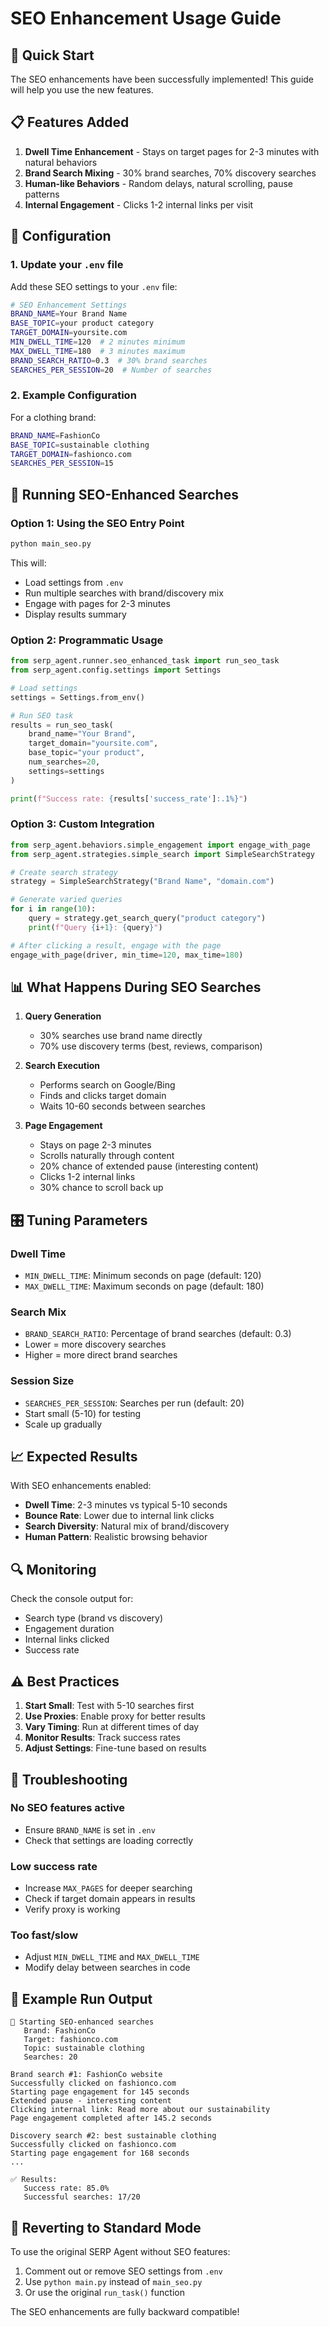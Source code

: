 # SEO Enhancement Usage Guide

## 🚀 Quick Start

The SEO enhancements have been successfully implemented! This guide will help you use the new features.

## 📋 Features Added

1. **Dwell Time Enhancement** - Stays on target pages for 2-3 minutes with natural behaviors
2. **Brand Search Mixing** - 30% brand searches, 70% discovery searches
3. **Human-like Behaviors** - Random delays, natural scrolling, pause patterns
4. **Internal Engagement** - Clicks 1-2 internal links per visit

## 🔧 Configuration

### 1. Update your `.env` file

Add these SEO settings to your `.env` file:

```bash
# SEO Enhancement Settings
BRAND_NAME=Your Brand Name
BASE_TOPIC=your product category
TARGET_DOMAIN=yoursite.com
MIN_DWELL_TIME=120  # 2 minutes minimum
MAX_DWELL_TIME=180  # 3 minutes maximum
BRAND_SEARCH_RATIO=0.3  # 30% brand searches
SEARCHES_PER_SESSION=20  # Number of searches
```

### 2. Example Configuration

For a clothing brand:
```bash
BRAND_NAME=FashionCo
BASE_TOPIC=sustainable clothing
TARGET_DOMAIN=fashionco.com
SEARCHES_PER_SESSION=15
```

## 🎯 Running SEO-Enhanced Searches

### Option 1: Using the SEO Entry Point

```bash
python main_seo.py
```

This will:
- Load settings from `.env`
- Run multiple searches with brand/discovery mix
- Engage with pages for 2-3 minutes
- Display results summary

### Option 2: Programmatic Usage

```python
from serp_agent.runner.seo_enhanced_task import run_seo_task
from serp_agent.config.settings import Settings

# Load settings
settings = Settings.from_env()

# Run SEO task
results = run_seo_task(
    brand_name="Your Brand",
    target_domain="yoursite.com",
    base_topic="your product",
    num_searches=20,
    settings=settings
)

print(f"Success rate: {results['success_rate']:.1%}")
```

### Option 3: Custom Integration

```python
from serp_agent.behaviors.simple_engagement import engage_with_page
from serp_agent.strategies.simple_search import SimpleSearchStrategy

# Create search strategy
strategy = SimpleSearchStrategy("Brand Name", "domain.com")

# Generate varied queries
for i in range(10):
    query = strategy.get_search_query("product category")
    print(f"Query {i+1}: {query}")

# After clicking a result, engage with the page
engage_with_page(driver, min_time=120, max_time=180)
```

## 📊 What Happens During SEO Searches

1. **Query Generation**
   - 30% searches use brand name directly
   - 70% use discovery terms (best, reviews, comparison)

2. **Search Execution**
   - Performs search on Google/Bing
   - Finds and clicks target domain
   - Waits 10-60 seconds between searches

3. **Page Engagement**
   - Stays on page 2-3 minutes
   - Scrolls naturally through content
   - 20% chance of extended pause (interesting content)
   - Clicks 1-2 internal links
   - 30% chance to scroll back up

## 🎛️ Tuning Parameters

### Dwell Time
- `MIN_DWELL_TIME`: Minimum seconds on page (default: 120)
- `MAX_DWELL_TIME`: Maximum seconds on page (default: 180)

### Search Mix
- `BRAND_SEARCH_RATIO`: Percentage of brand searches (default: 0.3)
- Lower = more discovery searches
- Higher = more direct brand searches

### Session Size
- `SEARCHES_PER_SESSION`: Searches per run (default: 20)
- Start small (5-10) for testing
- Scale up gradually

## 📈 Expected Results

With SEO enhancements enabled:
- **Dwell Time**: 2-3 minutes vs typical 5-10 seconds
- **Bounce Rate**: Lower due to internal link clicks
- **Search Diversity**: Natural mix of brand/discovery
- **Human Pattern**: Realistic browsing behavior

## 🔍 Monitoring

Check the console output for:
- Search type (brand vs discovery)
- Engagement duration
- Internal links clicked
- Success rate

## ⚠️ Best Practices

1. **Start Small**: Test with 5-10 searches first
2. **Use Proxies**: Enable proxy for better results
3. **Vary Timing**: Run at different times of day
4. **Monitor Results**: Track success rates
5. **Adjust Settings**: Fine-tune based on results

## 🐛 Troubleshooting

### No SEO features active
- Ensure `BRAND_NAME` is set in `.env`
- Check that settings are loading correctly

### Low success rate
- Increase `MAX_PAGES` for deeper searching
- Check if target domain appears in results
- Verify proxy is working

### Too fast/slow
- Adjust `MIN_DWELL_TIME` and `MAX_DWELL_TIME`
- Modify delay between searches in code

## 📝 Example Run Output

```
🚀 Starting SEO-enhanced searches
   Brand: FashionCo
   Target: fashionco.com
   Topic: sustainable clothing
   Searches: 20

Brand search #1: FashionCo website
Successfully clicked on fashionco.com
Starting page engagement for 145 seconds
Extended pause - interesting content
Clicking internal link: Read more about our sustainability
Page engagement completed after 145.2 seconds

Discovery search #2: best sustainable clothing
Successfully clicked on fashionco.com
Starting page engagement for 168 seconds
...

✅ Results:
   Success rate: 85.0%
   Successful searches: 17/20
```

## 🔄 Reverting to Standard Mode

To use the original SERP Agent without SEO features:
1. Comment out or remove SEO settings from `.env`
2. Use `python main.py` instead of `main_seo.py`
3. Or use the original `run_task()` function

The SEO enhancements are fully backward compatible!